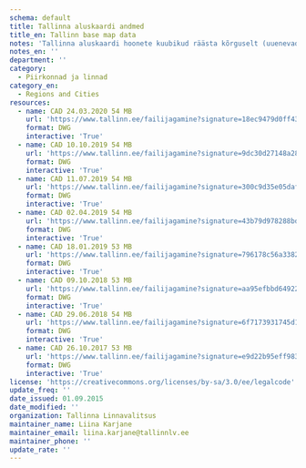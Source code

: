 ```yaml
---
schema: default
title: Tallinna aluskaardi andmed
title_en: Tallinn base map data
notes: 'Tallinna aluskaardi hoonete kuubikud räästa kõrguselt (uuenevad kaks korda aastas). Nende andmete allalaadimisel nõustute andmeid kasutades järgima <a href=http://www.tallinn.ee/est/geoportaal/Geoportaali-litsentsileping>litsentsilepingut</a>. Teisi ruumiandmeid näeb <a href=https://www.tallinn.ee/est/geoportaal/Andmed>siit</a>.'
notes_en: ''
department: ''
category:
  - Piirkonnad ja linnad
category_en:
  - Regions and Cities
resources:
  - name: CAD 24.03.2020 54 MB
    url: 'https://www.tallinn.ee/failijagamine?signature=18ec9479d0ff4331d182271527232d30'
    format: DWG
    interactive: 'True'
  - name: CAD 10.10.2019 54 MB
    url: 'https://www.tallinn.ee/failijagamine?signature=9dc30d27148a28b37ffb84e4b35b33bf'
    format: DWG
    interactive: 'True'
  - name: CAD 11.07.2019 54 MB
    url: 'https://www.tallinn.ee/failijagamine?signature=300c9d35e05daff627682cc9c43f30be'
    format: DWG
    interactive: 'True'
  - name: CAD 02.04.2019 54 MB
    url: 'https://www.tallinn.ee/failijagamine?signature=43b79d978288bddb60837e4c3404e7af'
    format: DWG
    interactive: 'True'
  - name: CAD 18.01.2019 53 MB
    url: 'https://www.tallinn.ee/failijagamine?signature=796178c56a33820bb6abb330b2bc2e00'
    format: DWG
    interactive: 'True'
  - name: CAD 09.10.2018 53 MB
    url: 'https://www.tallinn.ee/failijagamine?signature=aa95efbbd6492296a3932233e5e38e19'
    format: DWG
    interactive: 'True'
  - name: CAD 29.06.2018 54 MB
    url: 'https://www.tallinn.ee/failijagamine?signature=6f7173931745d1daba21a47e3dc6627d'
    format: DWG
    interactive: 'True'
  - name: CAD 26.10.2017 53 MB
    url: 'https://www.tallinn.ee/failijagamine?signature=e9d22b95eff983c1c69713f46b6f34b9'
    format: DWG
    interactive: 'True'
license: 'https://creativecommons.org/licenses/by-sa/3.0/ee/legalcode'
update_freq: ''
date_issued: 01.09.2015
date_modified: ''
organization: Tallinna Linnavalitsus
maintainer_name: Liina Karjane
maintainer_email: liina.karjane@tallinnlv.ee
maintainer_phone: ''
update_rate: ''
---
```

